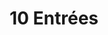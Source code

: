 ---
group: Norma O'
id: no10
info: Accès à la zone de baignade La Norma avec 10 entrées
price: 50
title: 10 Entrées
---
